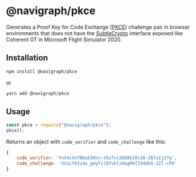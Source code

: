 # @navigraph/pkce

Generates a Proof Key for Code Exchange ([PKCE](https://www.oauth.com/oauth2-servers/pkce/authorization-request/)) challenge pair in browser environments that does not have the [SubtleCrypto](https://developer.mozilla.org/en-US/docs/Web/API/SubtleCrypto) interface exposed like Coherent GT in Microsoft Flight Simulator 2020.

## Installation

```bash
npm install @navigraph/pkce
```

or

```bash
yarn add @navigraph/pkce
```

## Usage

```js
const pkce = require("@navigraph/pkce");
pkce();
```

Returns an object with `code_verifier` and `code_challenge` like this:

```js
{
    code_verifier: 'YnV4cVnTBbubIHcn-zOuTvi26G9bI0cSb-28loIj27g',
    code_challenge: 'XniLYb3i4x_gmyTcl8fvklzHagRKIIO4dSX-ZZl-cP4'
}
```
